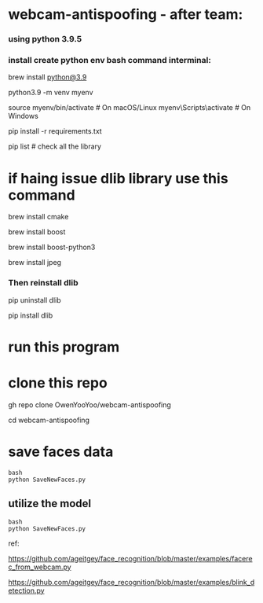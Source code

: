 # webcam-antispoofing - after team:

### using python 3.9.5

### install create python env bash command interminal:

brew install python@3.9  

python3.9 -m venv myenv

source myenv/bin/activate  # On macOS/Linux myenv\Scripts\activate  # On Windows

pip install -r requirements.txt

pip list # check all the library


# if haing issue dlib library use this command 

brew install cmake

brew install boost

brew install boost-python3

brew install jpeg

### Then reinstall dlib

pip uninstall dlib

pip install dlib

# run this program

# clone this repo
gh repo clone OwenYooYoo/webcam-antispoofing

cd webcam-antispoofing

# save faces data

```
bash
python SaveNewFaces.py

```
## utilize the model 

```
bash
python SaveNewFaces.py

```

ref:

https://github.com/ageitgey/face_recognition/blob/master/examples/facerec_from_webcam.py

https://github.com/ageitgey/face_recognition/blob/master/examples/blink_detection.py
